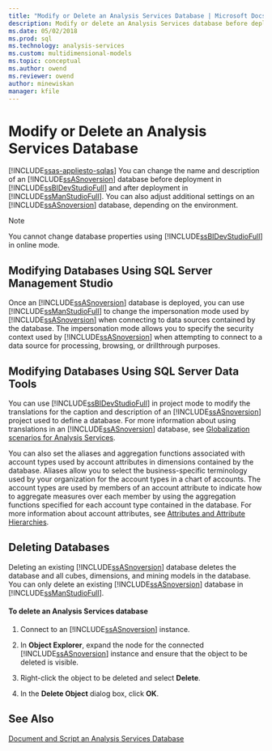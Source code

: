 ```yaml
---
title: "Modify or Delete an Analysis Services Database | Microsoft Docs"
description: Modify or delete an Analysis Services database before deployment in SQL Server Data Tools and after deployment in SQL Server Management Studio.
ms.date: 05/02/2018
ms.prod: sql
ms.technology: analysis-services
ms.custom: multidimensional-models
ms.topic: conceptual
ms.author: owend
ms.reviewer: owend
author: minewiskan
manager: kfile
---
```

# Modify or Delete an Analysis Services Database
[!INCLUDE[ssas-appliesto-sqlas](../includes/ssas-appliesto-sqlas.md)]
  You can change the name and description of an [!INCLUDE[ssASnoversion](../includes/ssasnoversion-md.md)] database before deployment in [!INCLUDE[ssBIDevStudioFull](../includes/ssbidevstudiofull-md.md)] and after deployment in [!INCLUDE[ssManStudioFull](../includes/ssmanstudiofull-md.md)]. You can also adjust additional settings on an [!INCLUDE[ssASnoversion](../includes/ssasnoversion-md.md)] database, depending on the environment.  
  
> [!NOTE]  
>  You cannot change database properties using [!INCLUDE[ssBIDevStudioFull](../includes/ssbidevstudiofull-md.md)] in online mode.  
  
## Modifying Databases Using SQL Server Management Studio  
 Once an [!INCLUDE[ssASnoversion](../includes/ssasnoversion-md.md)] database is deployed, you can use [!INCLUDE[ssManStudioFull](../includes/ssmanstudiofull-md.md)] to change the impersonation mode used by [!INCLUDE[ssASnoversion](../includes/ssasnoversion-md.md)] when connecting to data sources contained by the database. The impersonation mode allows you to specify the security context used by [!INCLUDE[ssASnoversion](../includes/ssasnoversion-md.md)] when attempting to connect to a data source for processing, browsing, or drillthrough purposes.  
  
## Modifying Databases Using SQL Server Data Tools  
 You can use [!INCLUDE[ssBIDevStudioFull](../includes/ssbidevstudiofull-md.md)] in project mode to modify the translations for the caption and description of an [!INCLUDE[ssASnoversion](../includes/ssasnoversion-md.md)] project used to define a database. For more information about using translations in an [!INCLUDE[ssASnoversion](../includes/ssasnoversion-md.md)] database, see [Globalization scenarios for Analysis Services](../../analysis-services/globalization-scenarios-for-analysis-services.md).  
  
 You can also set the aliases and aggregation functions associated with account types used by account attributes in dimensions contained by the database. Aliases allow you to select the business-specific terminology used by your organization for the account types in a chart of accounts. The account types are used by members of an account attribute to indicate how to aggregate measures over each member by using the aggregation functions specified for each account type contained in the database. For more information about account attributes, see [Attributes and Attribute Hierarchies](../../analysis-services/multidimensional-models-olap-logical-dimension-objects/attributes-and-attribute-hierarchies.md).  
  
## Deleting Databases  
 Deleting an existing [!INCLUDE[ssASnoversion](../includes/ssasnoversion-md.md)] database deletes the database and all cubes, dimensions, and mining models in the database. You can only delete an existing [!INCLUDE[ssASnoversion](../includes/ssasnoversion-md.md)] database in [!INCLUDE[ssManStudioFull](../includes/ssmanstudiofull-md.md)].  
  
#### To delete an Analysis Services database  
  
1.  Connect to an [!INCLUDE[ssASnoversion](../includes/ssasnoversion-md.md)] instance.  
  
2.  In **Object Explorer**, expand the node for the connected [!INCLUDE[ssASnoversion](../includes/ssasnoversion-md.md)] instance and ensure that the object to be deleted is visible.  
  
3.  Right-click the object to be deleted and select **Delete**.  
  
4.  In the **Delete Object** dialog box, click **OK**.  
  
## See Also  
 [Document and Script an Analysis Services Database](../../analysis-services/multidimensional-models/document-and-script-an-analysis-services-database.md)  
  
  
